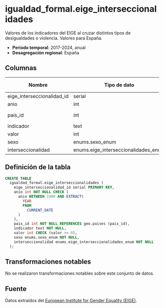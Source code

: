 # igualdad_formal.eige_interseccionalidades

Valores de los indicadores del EIGE al cruzar distintos tipos de desigualdades o violencia. Valores para España.

- **Periodo temporal**: 2017-2024, anual
- **Desagregación regional**: España

## Columnas

| Nombre | Tipo de dato | Es Nullable | Descripción |
| --- | --- | --- | --- |
| eige_interseccionalidad_id | serial | NO | primary key |
| anio | int | NO | año |
| pais_id | int | NO | referencia a geo.paises |
| indicador | text | NO | indicador |
| valor | int | YES | valor |
| sexo | enums.sexo_enum | NO | sexo |
| interseccionalidad | enums.eige_interseccionalidades_enum | NO | interseccionalidad |

## Definición de la tabla

```sql
CREATE TABLE
  igualdad_formal.eige_interseccionalidades (
    eige_interseccionalidad_id serial PRIMARY KEY,
    anio int NOT NULL CHECK (
      anio BETWEEN 1900 AND EXTRACT(
        YEAR
        FROM
          CURRENT_DATE
      )
    ),
    pais_id int NOT NULL REFERENCES geo.paises (pais_id),
    indicador text NOT NULL,
    valor int CHECK (valor >= 0),
    sexo enums.sexo_enum NOT NULL,
    interseccionalidad enums.eige_interseccionalidades_enum NOT NULL
  );
```

## Transformaciones notables
No se realizaron transformaciones notables sobre este conjunto de datos.

## Fuente
Datos extraídos del <a href="https://eige.europa.eu/gender-statistics/dgs/browse/index" target="_blank">European Institute for Gender Equality (EIGE)</a>.
